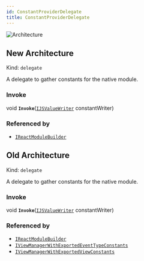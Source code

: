 ```yaml
---
id: ConstantProviderDelegate
title: ConstantProviderDelegate
---
```


![Architecture](https://img.shields.io/badge/architecture-new_&_old-green)

## New Architecture

Kind: `delegate`

A delegate to gather constants for the native module.

### Invoke
void **`Invoke`**([`IJSValueWriter`](IJSValueWriter) constantWriter)

### Referenced by
- [`IReactModuleBuilder`](IReactModuleBuilder)

## Old Architecture

Kind: `delegate`

A delegate to gather constants for the native module.

### Invoke
void **`Invoke`**([`IJSValueWriter`](IJSValueWriter) constantWriter)

### Referenced by
- [`IReactModuleBuilder`](IReactModuleBuilder)
- [`IViewManagerWithExportedEventTypeConstants`](IViewManagerWithExportedEventTypeConstants)
- [`IViewManagerWithExportedViewConstants`](IViewManagerWithExportedViewConstants)
